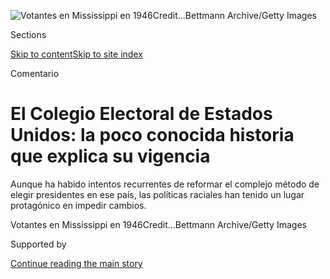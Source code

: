 <div id="app">

<div>

<div>

<div>

</div>

<div data-aria-hidden="false">

<div id="site-content" data-role="main">

<div>

<div class="css-1aor85t" style="opacity:0.000000001;z-index:-1;visibility:hidden">

<div class="css-1hqnpie">

<div class="css-epjblv">

<span class="css-17xtcya">[Opinión](/es/section/opinion)</span><span class="css-x15j1o">|</span><span class="css-fwqvlz">El
Colegio Electoral de Estados Unidos: la poco conocida historia que
explica su
vigencia</span>

</div>

<div class="css-k008qs">

<div class="css-1iwv8en">

<span class="css-18z7m18"></span>

<div>

</div>

</div>

<span class="css-1n6z4y">https://nyti.ms/3i3Xp4r</span>

<div class="css-1705lsu">

<div class="css-4xjgmj">

<div class="css-4skfbu" data-role="toolbar" data-aria-label="Social Media Share buttons, Save button, and Comments Panel with current comment count" data-testid="share-tools">

  - 
  - 
  - 
  - 
    
    <div class="css-6n7j50">
    
    </div>

  - 

</div>

</div>

</div>

</div>

</div>

</div>

<div id="NYT_TOP_BANNER_REGION" class="css-11qgg8s">

</div>

<div id="fullBleedHeaderContent">

<div class="css-n4ws9g">

![<span class="css-16f3y1r e13ogyst0" data-aria-hidden="true">Votantes
en Mississippi en
1946</span><span class="css-cnj6d5 e1z0qqy90" itemprop="copyrightHolder"><span class="css-1ly73wi e1tej78p0">Credit...</span><span><span>Bettmann
Archive/Getty
Images</span></span></span>](https://static01.graylady3jvrrxbe.onion/images/2020/08/03/opinion/03Keyssar-ES-1/03keyssarWeb-articleLarge.jpg?quality=75&auto=webp&disable=upscale)

</div>

<div class="css-3z92zw">

<div class="css-6cn7ki">

<div class="NYTAppHideMasthead css-1bcu9v6 e1suatyy0">

<div class="section css-1o1qe8k e1suatyy2">

<div class="css-cu5p7t er09x8g0">

<div class="css-6n7j50">

</div>

<span class="css-1dv1kvn">Sections</span>

[Skip to content](#site-content)[Skip to site
index](#site-index)

</div>

<div class="css-10698na e1huz5gh0">

</div>

</div>

</div>

Comentario

<div class="css-1sojcmr ehdk2mb0">

# El Colegio Electoral de Estados Unidos: la poco conocida historia que explica su vigencia

</div>

Aunque ha habido intentos recurrentes de reformar el complejo método de
elegir presidentes en ese país, las políticas raciales han tenido un
lugar protagónico en impedir cambios.

</div>

</div>

<div class="css-nwzfg5 e1gnum310">

<span class="css-1f9pvn2 opinion">Votantes en Mississippi en
1946</span><span class="css-cnj6d5 e1z0qqy90" itemprop="copyrightHolder"><span class="css-1ly73wi e1tej78p0">Credit...</span><span><span>Bettmann
Archive/Getty Images</span></span></span>

</div>

<div id="sponsor-wrapper" class="css-1hyfx7x">

<div id="sponsor-slug" class="css-19vbshk">

Supported by

</div>

[Continue reading the main
story](#after-sponsor)

<div id="sponsor" class="ad sponsor-wrapper" style="text-align:center;height:100%;display:block">

</div>

<div id="after-sponsor">

</div>

</div>

<div class="css-1wx1auc e1gnum311">

<div class="css-18e8msd">

<div class="css-vp77d3 epjyd6m0">

<div class="css-1baulvz">

Por <span class="css-1baulvz last-byline" itemprop="name">Alexander
Keyssar</span>

<div class="css-8atqhb">

Es profesor de historia y política social en Harvard y autor de [*Why Do
We Still Have the Electoral
College*](https://www.hup.harvard.edu/catalog.php?isbn=9780674660151#:~:text=After%20tracing%20the%20Electoral%20College's,showing%20why%20each%20has%20failed.)*?*

</div>

</div>

</div>

  - 3 de agosto de
    2020

  - 
    
    <div class="css-4xjgmj">
    
    <div class="css-d8bdto" data-role="toolbar" data-aria-label="Social Media Share buttons, Save button, and Comments Panel with current comment count" data-testid="share-tools">
    
      - 
      - 
      - 
      - 
        
        <div class="css-6n7j50">
        
        </div>
    
      - 
    
    </div>
    
    </div>

</div>

<div class="css-tk9fsr">

[Read in
English](https://www.nytimes3xbfgragh.onion/2020/08/03/opinion/electoral-college-racism-white-supremacy.html "Read in English")

</div>

</div>

</div>

<div class="section meteredContent css-1r7ky0e" name="articleBody" itemprop="articleBody">

<div class="css-1fanzo5 StoryBodyCompanionColumn">

<div class="css-53u6y8">

[Regístrate para recibir nuestro
boletín](https://www.nytimes3xbfgragh.onion/newsletters/el-times) con
lo mejor de The New York Times.

-----

Como nuestra resucitada conversación nacional sobre la raza ha dejado en
claro, el legado de la esclavitud y la supremacía blanca es extenso y
profundo en la sociedad y la vida política de Estados Unidos. Un legado
de este tipo —tan visible en una temporada de elecciones presidenciales—
ha sido la supervivencia y la preservación del Colegio Electoral, una
institución criticada por más de 200 años. Nuestro complicado método de
elegir presidentes ha sido blanco de intentos recurrentes de reforma
desde principios del siglo XIX, y las políticas raciales y de religión
han tenido un lugar protagónico en su derrota.

Por supuesto, no es ningún secreto que la esclavitud desempeñó un papel
en el diseño original de nuestro sistema de elecciones presidenciales,
aunque los
[historiadores](https://www.nytimes3xbfgragh.onion/2019/04/04/opinion/the-electoral-college-slavery-myth.html?action=click&module=RelatedLinks&pgtype=Article)
[no están de
acuerdo](https://www.nytimes3xbfgragh.onion/2019/04/06/opinion/electoral-college-slavery.html)
sobre la centralidad de ese papel. La conocida fórmula que daba
representación a los estados en el Congreso por las tres quintas partes
de sus esclavos se transfirió a la asignación de votos electorales; el
número de votos electorales otorgados a cada estado era (y sigue
siendo) equivalente a la representación de ese estado en la Cámara y el
Senado. Este diseño constitucional dio a los sureños blancos una
influencia desproporcionada en la elección de los presidentes, una
ventaja que podría afectar el resultado de las elecciones.

No es sorprendente que los estados esclavistas se opusieran
enérgicamente a cualquier cambioque disminuyera su ventaja en el
sistema. En 1816, cuando se introdujo por primera vez en el Congreso una
resolución que pedía el voto popular nacional, las protestas de los
senadores del sur la torpedearon. Los estados esclavistas “perderían el
privilegio que la Constitución ahora les permite, de votos sobre tres
quintos de su población que no sean hombres libres”, objetó William
Wyatt Bibb, de Georgia, en el pleno del Senado. “Sería profundamente
perjudicial para ellos”.

Lo que es mucho menos conocido, o reconocido, es que mucho después de la
abolición de la esclavitud, los líderes políticos del sur siguieron
resistiendo cualquier intento de reemplazar el Colegio Electoral con el
voto popular nacional. (Algunas veces apoyaron otras reformas, como la
división proporcional de los votos electorales de cada estado, pero esos
son hilos argumentales diferentes de un cuento multifacético). El
razonamiento detrás de esta oposición fue directo, aunque inquietante.
Después de la
[Reconstrucción](https://ar.usembassy.gov/wp-content/uploads/sites/26/2016/10/Capitulo-7_La_guerra_civil_y_la_reconstruccion.pdf),
los gobiernos blancos “redentores” que llegaron al poder en los estados
del sur se convirtieron en los beneficiarios políticos de lo que
equivalía a una cláusula de “cinco quintos”: los afroamericanos
contaban plenamente para la representación (y, por lo tanto, los votos
electorales), pero volvieron a ser privados de sus derechos a pesar de
las protecciones formales descritas en la decimoquinta enmienda,
ratificada en 1870, que decía que no se podía negar el derecho al voto
“por motivos de raza, color o condición previa de servidumbre”. Los
sureños blancos, en consecuencia, obtuvieron un beneficio aún mayor del
Colegio Electoral que el que tenían antes de la Guerra de Secesión.

</div>

</div>

<div class="css-1fanzo5 StoryBodyCompanionColumn">

<div class="css-53u6y8">

Un voto popular nacional habría eliminado ese beneficio. Como
reconocieron los líderes políticos de la región, la aprobación de una
enmienda constitucional que instituyese un voto nacional popular habría
generado fuertes presiones legales y políticas para otorgar derechos a
los afroestadounidenses. Incluso si se pudieran resistir esas presiones,
un folleto de la campaña de Alabama señaló en 1914 que “con la mitad
negra de nuestra gente sin votar, nuestra voz en las elecciones
nacionales, que ahora se basa en la población total, se apoyaría
únicamente en nuestra población votante y, por lo tanto, se reduciría a
la mitad”. Las consecuencias políticas de un voto nacional popular
simplemente no podían tolerarse.

Hacia la década de 1940, muchos sureños también llegaron a creer que su
peso desproporcionado en las elecciones presidenciales, gracias al
Colegio Electoral, era un bastión fundamental contra las crecientes
presiones del norte para ampliar los derechos civiles y políticos de los
afroestadounidenses. En 1947, el influyente tratado *Whither Solid
South?* de Charles Collins, sobre los derechos y el segregacionismo de
los estados, imploró a los sureños rechazar “cualquier intento de acabar
con el Colegio porque solo este puede permitir que los estados del sur
conserven sus derechos dentro de la Unión”. El libro, que se convirtió
en una lectura obligada entre los Dixiecrats —del segregacionista
Partido Demócrata de los Derechos de los Estados— que huyeron del
Partido Demócrata en 1948, fue muy elogiado y distribuido de forma
gratuita por (entre otros) el segregacionista de Mississippi James
Eastland, quien sirvió en el Senado de 1943 a 1978.

Impulsados por tales convicciones, los regímenes de supremacía blanca
del sur se mantuvieron como un obstáculo en el camino hacia un voto
popular nacional desde las últimas décadas del siglo XIX hasta la década
de 1960, cuando la Ley de Derechos Electorales y otras medidas obligaron
a la región a otorgar derechos a los afroestadounidenses. Hubo, por
supuesto, resistencia a la idea de un voto nacional en otras partes del
país, pero fue la bien conocida actitud inflexible del sur —y el hecho
de que solo los estados del sur podrían estar cerca de bloquear una
enmienda constitucional en el Congreso— lo que marginó a la idea en el
debate público durante décadas. Numerosos líderes políticos que
personalmente favorecieron el voto popular nacional, como el senador
republicano Henry Cabot Lodge, Jr. de Massachusetts en la década de
1940, concluyeron que tal reforma no tenía posibilidades realistas de
éxito, y cambiaron su defensa a medidas menos radicales.

La política de raza y región también tuvo un lugar destacado en la
derrota punzante de una enmienda al voto popular nacional en el Senado
en 1970, lo más cerca que Estados Unidos ha estado de transformar su
sistema de elecciones presidenciales desde 1821. El apoyo popular y de
élite a la idea había proliferado en la década de 1960, lo que llevó a
que en 1969 la Cámara de Representantes votase abrumadoramente a favor
de una enmienda constitucional que habría abolido el Colegio Electoral.
La propuesta se empantanó en el Senado durante un año en que las
tensiones regionales eran altas: dos candidatos del sur a la Corte
Suprema fueron rechazados por el Senado, y la Ley de Derechos
Electorales se renovó por encima de la fuerte oposición de los senadores
del sur. Mientras tanto, la enmienda del voto popular nacional se
estancó en el Comité Judicial, que fue presidido nada menos que por el
senador Eastland.

Cuando la resolución de la enmienda finalmente llegó al pleno del Senado
en septiembre de 1970, gracias a los prodigiosos esfuerzos de un senador
de Indiana, Birch Bayh, fue recibida por las maniobras obstruccionistas
de los segregacionistas Sam Ervin y Strom Thurmond (con la ayuda del
republicano de Nebraska Roman Hruska). Aunque las cosas cambiaban en el
sur, sus líderes políticos seguían inmersos en los valores y las
perspectivas que habían fundamentado su hostilidad al movimiento de los
derechos civiles y a la Ley de Derechos Electorales. “El Colegio
Electoral”, escribió el senador James Allen de Alabama en 1969, “es una
de las pocas salvaguardias políticas que quedan en el sur. Vamos a
conservarlo”.

</div>

</div>

<div class="css-1fanzo5 StoryBodyCompanionColumn">

<div class="css-53u6y8">

Las maniobras obstruccionistas tuvieron éxito: los intentos de invocar
la clausura —para terminar el debate y votar sobre la enmienda en sí
misma— quedaron unos pocos votos por debajo de la mayoría de dos tercios
que entonces se necesitaban para acabar con la obstrucción. Las
alineaciones regionales en los votos cruciales (hubo dos) fueron
claramente visibles. Más del 75 por ciento de los senadores del sur
votaron en contra de la clausura; una proporción similar de senadores
que no pertenecían al sur votaron a favor.

De ese modo, los líderes políticos del sur —formados por la segregación
y las creencias de la supremacía blanca— mantuvieron la idea de un voto
popular nacional fuera de discusión durante muchas décadas y
desempeñaron un papel crucial en el bloqueo de su paso por el Congreso
en una coyuntura histórica cuando el cambio realmente parecía posible.
Sin duda, una reforma electoral es casi siempre un proceso complejo y
difícil, con diversos actores que compiten por defender sus ideas e
intereses. Pero si la política de la raza hubiera sido menos destacada,
tanto en el siglo XIX como en el siglo XX, el Colegio Electoral
probablemente habría sido relegado hace mucho tiempo al estado de
curiosidad histórica. Es posible que deseemos tener en cuenta ese hecho
aleccionador de cara a una elección cuyo resultado es cuestionable solo
por la forma peculiar en el que elegimos a nuestros presidentes.

Alexander Keyssar
([@AlexKeyssar](https://twitter.com/alexkeyssar?lang=en)), profesor de
historia y política social en Harvard, es el autor de [*Why Do We Still
Have the Electoral
College?*](https://www.hup.harvard.edu/catalog.php?isbn=9780674660151#:~:text=After%20tracing%20the%20Electoral%20College's,showing%20why%20each%20has%20failed.)
y [*The Right to Vote: The Contested History of Democracy in the United
States*](https://www.basicbooks.com/titles/alexander-keyssar/the-right-to-vote/9780465005024/).

</div>

</div>

</div>

<div>

</div>

<div>

</div>

<div>

</div>

<div>

<div id="bottom-wrapper" class="css-1ede5it">

<div id="bottom-slug" class="css-l9onyx">

Advertisement

</div>

[Continue reading the main
story](#after-bottom)

<div id="bottom" class="ad bottom-wrapper" style="text-align:center;height:100%;display:block;min-height:90px">

</div>

<div id="after-bottom">

</div>

</div>

</div>

</div>

</div>

## Site Index

<div>

</div>

## Site Information Navigation

  - [© <span>2020</span> <span>The New York Times
    Company</span>](https://help.nytimes3xbfgragh.onion/hc/en-us/articles/115014792127-Copyright-notice)

<!-- end list -->

  - [NYTCo](https://www.nytco.com/)
  - [Contact
    Us](https://help.nytimes3xbfgragh.onion/hc/en-us/articles/115015385887-Contact-Us)
  - [Work with us](https://www.nytco.com/careers/)
  - [Advertise](https://nytmediakit.com/)
  - [T Brand Studio](http://www.tbrandstudio.com/)
  - [Your Ad
    Choices](https://www.nytimes3xbfgragh.onion/privacy/cookie-policy#how-do-i-manage-trackers)
  - [Privacy](https://www.nytimes3xbfgragh.onion/privacy)
  - [Terms of
    Service](https://help.nytimes3xbfgragh.onion/hc/en-us/articles/115014893428-Terms-of-service)
  - [Terms of
    Sale](https://help.nytimes3xbfgragh.onion/hc/en-us/articles/115014893968-Terms-of-sale)
  - [Site
    Map](https://spiderbites.nytimes3xbfgragh.onion)
  - [Help](https://help.nytimes3xbfgragh.onion/hc/en-us)
  - [Subscriptions](https://www.nytimes3xbfgragh.onion/subscription?campaignId=37WXW)

</div>

</div>

</div>

</div>

